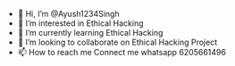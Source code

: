 - 👋 Hi, I’m @Ayush1234Singh
- 👀 I’m interested in Ethical Hacking
- 🌱 I’m currently learning Ethical Hacking
- 💞️ I’m looking to collaborate on Ethical Hacking Project
- 📫 How to reach me Connect me whatsapp 6205661496

<!---
Ayush1234Singh/Ayush1234Singh is a ✨ special ✨ repository because its `README.md` (this file) appears on your GitHub profile.
You can click the Preview link to take a look at your changes.
--->
